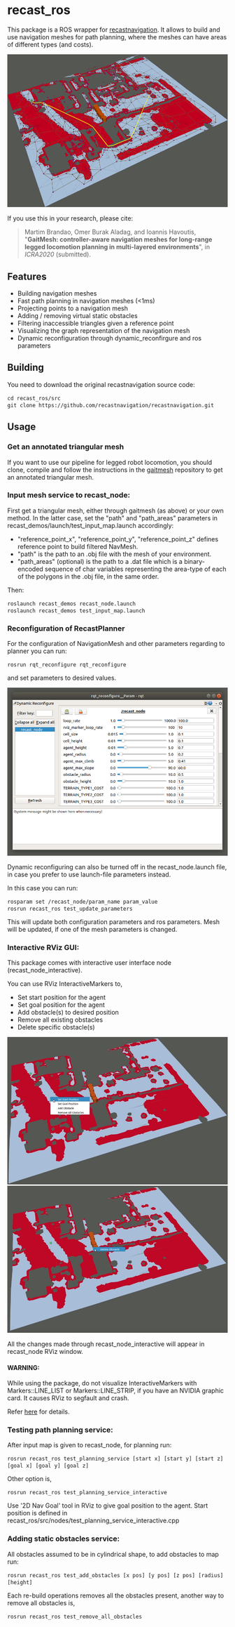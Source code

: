 # recast_ros

This package is a ROS wrapper for [recastnavigation](https://github.com/recastnavigation/recastnavigation.git). It allows to build and use navigation meshes for path planning, where the meshes can have areas of different types (and costs).

![recast_ros](/image-rviz.png)

If you use this in your research, please cite:

> Martim Brandao, Omer Burak Aladag, and Ioannis Havoutis, "**GaitMesh: controller-aware navigation meshes for long-range legged
locomotion planning in multi-layered environments**", in *ICRA2020* (submitted).

## Features

- Building navigation meshes
- Fast path planning in navigation meshes (<1ms)
- Projecting points to a navigation mesh
- Adding / removing virtual static obstacles
- Filtering inaccessible triangles given a reference point
- Visualizing the graph representation of the navigation mesh
- Dynamic reconfiguration through dynamic_reconfirgure and ros parameters

## Building

You need to download the original recastnavigation source code:
```
cd recast_ros/src
git clone https://github.com/recastnavigation/recastnavigation.git
```

## Usage

### Get an annotated triangular mesh

If you want to use our pipeline for legged robot locomotion, you should clone, compile and follow the instructions in the [gaitmesh](https://github.com/ori-drs/gaitmesh) repository to get an annotated triangular mesh.

### Input mesh service to recast_node:

First get a triangular mesh, either through gaitmesh (as above) or your own method.
In the latter case, set the "path" and "path_areas" parameters in recast_demos/launch/test_input_map.launch accordingly:

- "reference_point_x", "reference_point_y", "reference_point_z" defines reference point to build filtered NavMesh.
- "path" is the path to an .obj file with the mesh of your environment.
- "path_areas" (optional) is the path to a .dat file which is a binary-encoded sequence of char variables representing the area-type of each of the polygons in the .obj file, in the same order.

Then:

```
roslaunch recast_demos recast_node.launch
roslaunch recast_demos test_input_map.launch
```

### Reconfiguration of RecastPlanner

For the configuration of NavigationMesh and other parameters regarding to planner you can run:

```
rosrun rqt_reconfigure rqt_reconfigure
```

and set parameters to desired values.

![rqt_reconfigure](/image-dynrec.png)

Dynamic reconfiguring can also be turned off in the recast_node.launch file, in case you prefer to use launch-file parameters instead.

In this case you can run:

```
rosparam set /recast_node/param_name param_value
rosrun recast_ros test_update_parameters
```

This will update both configuration parameters and ros parameters. Mesh will be updated, if one of the mesh parameters is changed.

### Interactive RViz GUI:

This package comes with interactive user interface node (recast_node_interactive). 

You can use RViz InteractiveMarkers to,

- Set start position for the agent
- Set goal position for the agent
- Add obstacle(s) to desired position
- Remove all existing obstacles
- Delete specific obstacle(s)

![menu options](/image-rviz-menu1.png)
![menu obstacle](/image-rviz-menu2.png)

All the changes made through recast_node_interactive will appear in recast_node RViz window.

#### WARNING:

While using the package, do not visualize InteractiveMarkers with Markers::LINE_LIST or Markers::LINE_STRIP, if you have an NVIDIA graphic card.
It causes RViz to segfault and crash.

Refer [here](https://github.com/ros-visualization/rviz/issues/1192) for details.

### Testing path planning service:

After input map is given to recast_node, for planning run:

```
rosrun recast_ros test_planning_service [start x] [start y] [start z] [goal x] [goal y] [goal z]
```

Other option is,

```
rosrun recast_ros test_planning_service_interactive
```

Use '2D Nav Goal' tool in RViz to give goal position to the agent. Start position is defined in recast_ros/src/nodes/test_planning_service_interactive.cpp


### Adding static obstacles service:

All obstacles assumed to be in cylindrical shape, to add obstacles to map run:

```
rosrun recast_ros test_add_obstacles [x pos] [y pos] [z pos] [radius] [height]
```

Each re-build operations removes all the obstacles present, another way to remove all obstacles is,

```
rosrun recast_ros test_remove_all_obstacles
```
